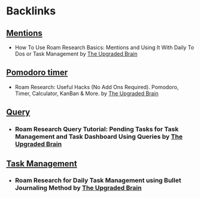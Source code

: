 
# Backlinks
## [Mentions](<Mentions.md>)
- How To Use Roam Research Basics: Mentions and Using It With Daily To Dos or Task Management by [The Upgraded Brain](<The Upgraded Brain.md>)

## [Pomodoro timer](<Pomodoro timer.md>)
- Roam Research: Useful Hacks (No Add Ons Required). Pomodoro, Timer, Calculator, KanBan & More. by [The Upgraded Brain](<The Upgraded Brain.md>)

## [Query](<Query.md>)
- ### Roam Research Query Tutorial: Pending Tasks for Task Management and Task Dashboard Using Queries by [The Upgraded Brain](<The Upgraded Brain.md>)

## [Task Management](<Task Management.md>)
- ### Roam Research for Daily Task Management using Bullet Journaling Method by [The Upgraded Brain](<The Upgraded Brain.md>)

